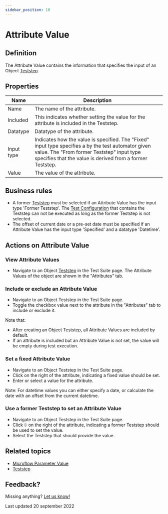 ```yaml
---
sidebar_position: 10
---
```


# Attribute Value

## Definition

The Attribute Value contains the information that specifies the input of an Object [Teststep](teststep).

## Properties
| Name       | Description                                                                                                                                                                                                   |
| ---------- | ------------------------------------------------------------------------------------------------------------------------------------------------------------------------------------------------------------- |
| Name       | The name of the attribute.                                                                                                                                                                                    |
| Included   | This indicates whether setting the value for the attribute is included in the Teststep.                                                                                                                       |
| Datatype   | Datatype of the attribute.                                                                                                                                                                                    |
| Input type | Indicates how the value is specified. The "Fixed" input type specifies a by the test automator given value. The "From former Teststep" input type specifies that the value is derived from a former Teststep. |
| Value      | The value of the attribute.                                                                                                                                                                                   |

## Business rules

- A former [Teststep](teststep) must be selected if an Attribute Value has the input type 'Former Teststep'. The [Test Configuration](test-configuration) that contains the Teststep can not be executed as long as the former Teststep is not selected. 
- The offset of current date or a pre-set date must be specified if an Attribute Value has the input type 'Specified' and a datatype 'Datetime'.

## Actions on Attribute Value

### View Attribute Values
- Navigate to an Object [Teststep](teststep) in the Test Suite page. The Attribute Values of the object are shown in the "Attributes" tab.

### Include or exclude an Attribute Value
- Navigate to an Object Teststep in the Test Suite page.
- Toggle the checkbox value next to the attribute in the "Attributes" tab to include or exclude it.

Note that: 
- After creating an Object Teststep, all Attribute Values are included by default.
- If an attribute is included but an Attribute Value is not set, the value will be empty during test execution.

### Set a fixed Attribute Value 
- Navigate to an Object Teststep in the Test Suite page.
- Click <i class="fas fa-keyboard"></i> on the right of the attribute, indicating a fixed value should be set.
- Enter or select a value for the attribute.

Note: For datetime values you can either specify a date, or calculate the date with an offset from the current datetime.

### Use a former Teststep to set an Attribute Value
- Navigate to an Object Teststep in the Test Suite page.
- Click <svg role="img" viewBox="0 0 512 512" width="2%" height="2%" xmlns="http://www.w3.org/2000/svg"><path fill="currentColor" d="M235.3 132.7c-6.25-6.25-16.38-6.25-22.62 0s-6.25 16.38 0 22.62L313.4 256l-100.7 100.7c-6.25 6.25-6.25 16.38 0 22.62s16.38 6.25 22.62 0l112-112C350.4 264.2 352 260.1 352 256s-1.562-8.188-4.688-11.31L235.3 132.7zM256 0C114.6 0 0 114.6 0 256s114.6 256 256 256s256-114.6 256-256S397.4 0 256 0zM256 480c-123.5 0-224-100.5-224-224s100.5-224 224-224s224 100.5 224 224S379.5 480 256 480z" class=""></path></svg> on the right of the attribute, indicating a former Teststep should be used to set the value.
- Select the Teststep that should provide the value.

## Related topics
- [Microflow Parameter Value](microflow-parameter-value)
- [Teststep](teststep)

## Feedback?
Missing anything? [Let us know!](mailto:support@menditect.com)

Last updated 20 september 2022